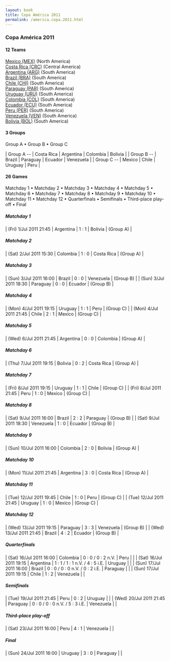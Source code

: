 ```yaml
---
layout: book
title: Copa América 2011
permalink: /america.copa.2011.html
---
```



### Copa América 2011


#### 12 Teams


[Mexico (MEX)](mx.html#mex)  (North America) <br>
[Costa Rica (CRC)](cr.html#crc)  (Central America) <br>
[Argentina (ARG)](ar.html#arg)  (South America) <br>
[Brazil (BRA)](br.html#bra)  (South America) <br>
[Chile (CHI)](cl.html#chi)  (South America) <br>
[Paraguay (PAR)](py.html#par)  (South America) <br>
[Uruguay (URU)](uy.html#uru)  (South America) <br>
[Colombia (COL)](co.html#col)  (South America) <br>
[Ecuador (ECU)](ec.html#ecu)  (South America) <br>
[Peru (PER)](pe.html#per)  (South America) <br>
[Venezuela (VEN)](ve.html#ven)  (South America) <br>
[Bolivia (BOL)](bo.html#bol)  (South America) <br>




#### 3 Groups

 Group A •  Group B •  Group C

| Group A --  | Costa Rica  | Argentina  | Colombia  | Bolivia  |
| Group B --  | Brazil  | Paraguay  | Ecuador  | Venezuela  |
| Group C --  | Mexico  | Chile  | Uruguay  | Peru  |

 



#### 26 Games

 Matchday 1 •  Matchday 2 •  Matchday 3 •  Matchday 4 •  Matchday 5 •  Matchday 6 •  Matchday 7 •  Matchday 8 •  Matchday 9 •  Matchday 10 •  Matchday 11 •  Matchday 12 •  Quarterfinals •  Semifinals •  Third-place play-off •  Final



##### Matchday 1 


| (Fri) 1/Jul 2011 21:45 | Argentina | 1 : 1 | Bolivia | (Group A) |

##### Matchday 2 


| (Sat) 2/Jul 2011 15:30 | Colombia | 1 : 0 | Costa Rica | (Group A) |

##### Matchday 3 


| (Sun) 3/Jul 2011 16:00 | Brazil | 0 : 0 | Venezuela | (Group B) |
| (Sun) 3/Jul 2011 18:30 | Paraguay | 0 : 0 | Ecuador | (Group B) |

##### Matchday 4 


| (Mon) 4/Jul 2011 19:15 | Uruguay | 1 : 1 | Peru | (Group C) |
| (Mon) 4/Jul 2011 21:45 | Chile | 2 : 1 | Mexico | (Group C) |

##### Matchday 5 


| (Wed) 6/Jul 2011 21:45 | Argentina | 0 : 0 | Colombia | (Group A) |

##### Matchday 6 


| (Thu) 7/Jul 2011 19:15 | Bolivia | 0 : 2 | Costa Rica | (Group A) |

##### Matchday 7 


| (Fri) 8/Jul 2011 19:15 | Uruguay | 1 : 1 | Chile | (Group C) |
| (Fri) 8/Jul 2011 21:45 | Peru | 1 : 0 | Mexico | (Group C) |

##### Matchday 8 


| (Sat) 9/Jul 2011 16:00 | Brazil | 2 : 2 | Paraguay | (Group B) |
| (Sat) 9/Jul 2011 18:30 | Venezuela | 1 : 0 | Ecuador | (Group B) |

##### Matchday 9 


| (Sun) 10/Jul 2011 16:00 | Colombia | 2 : 0 | Bolivia | (Group A) |

##### Matchday 10 


| (Mon) 11/Jul 2011 21:45 | Argentina | 3 : 0 | Costa Rica | (Group A) |

##### Matchday 11 


| (Tue) 12/Jul 2011 19:45 | Chile | 1 : 0 | Peru | (Group C) |
| (Tue) 12/Jul 2011 21:45 | Uruguay | 1 : 0 | Mexico | (Group C) |

##### Matchday 12 


| (Wed) 13/Jul 2011 19:15 | Paraguay | 3 : 3 | Venezuela | (Group B) |
| (Wed) 13/Jul 2011 21:45 | Brazil | 4 : 2 | Ecuador | (Group B) |

##### Quarterfinals 


| (Sat) 16/Jul 2011 16:00 | Colombia | 0 : 0 / 0 : 2 n.V. | Peru |  |
| (Sat) 16/Jul 2011 19:15 | Argentina | 1 : 1 / 1 : 1 n.V. / 4 : 5 i.E. | Uruguay |  |
| (Sun) 17/Jul 2011 16:00 | Brazil | 0 : 0 / 0 : 0 n.V. / 0 : 2 i.E. | Paraguay |  |
| (Sun) 17/Jul 2011 19:15 | Chile | 1 : 2 | Venezuela |  |

##### Semifinals 


| (Tue) 19/Jul 2011 21:45 | Peru | 0 : 2 | Uruguay |  |
| (Wed) 20/Jul 2011 21:45 | Paraguay | 0 : 0 / 0 : 0 n.V. / 5 : 3 i.E. | Venezuela |  |

##### Third-place play-off 


| (Sat) 23/Jul 2011 16:00 | Peru | 4 : 1 | Venezuela |  |

##### Final 


| (Sun) 24/Jul 2011 16:00 | Uruguay | 3 : 0 | Paraguay |  |

